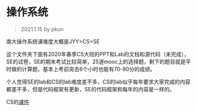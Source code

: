 # 操作系统

> 2021.1.15 by pkun

南大操作系统课难度大概是JYY>CS=SE

这个文件夹下面有2020年春季CS大班的PPT和Lab的文档和源代码（未完成），SE的试卷，SE的期末考试比较简单，25道mooc上的选择题，剩下的题目就是平时做的计算题，基本上考前突击6个小时也能有70-80分的成绩。

个人觉得SE的lab和CS的lab难度差不多，CS的lab似乎每年要求大家完成的内容都差不多，但是代码框架有更新，SE的代码框架和每年的内容是一样的。

CS的[课件](https://pkun.oss-cn-beijing.aliyuncs.com/uPic/CS.zip)

